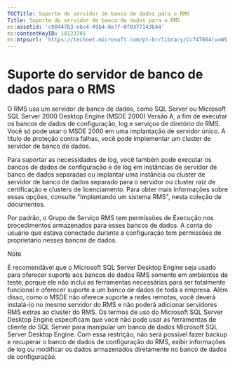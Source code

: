 ```yaml
---
TOCTitle: Suporte do servidor de banco de dados para o RMS
Title: Suporte do servidor de banco de dados para o RMS
ms:assetid: 'c9844783-e6c4-49b4-8e7f-0f0377143b44'
ms:contentKeyID: 18123765
ms:mtpsurl: 'https://technet.microsoft.com/pt-br/library/Cc747664(v=WS.10)'
---
```


Suporte do servidor de banco de dados para o RMS
================================================

O RMS usa um servidor de banco de dados, como SQL Server ou Microsoft SQL Server 2000 Desktop Engine (MSDE 2000) Versão A, a fim de executar os bancos de dados de configuração, log e serviços de diretório do RMS. Você só pode usar o MSDE 2000 em uma implantação de servidor único. A título de proteção contra falhas, você pode implementar um cluster de servidor de banco de dados.

Para suportar as necessidades de log, você também pode executar os bancos de dados de configuração e de log em instâncias de servidor de banco de dados separadas ou implantar uma instância ou cluster de servidor de banco de dados separado para o servidor ou cluster raiz de certificação e clusters de licenciamento. Para obter mais informações sobre essas opções, consulte "Implantando um sistema RMS", nesta coleção de documentos.

Por padrão, o Grupo de Serviço RMS tem permissões de Execução nos procedimentos armazenados para esses bancos de dados. A conta do usuário que estava conectado durante a configuração tem permissões de proprietário nesses bancos de dados.


> [!NOTE]  
> É recomendável que o Microsoft SQL Server Desktop Engine seja usado para oferecer suporte aos bancos de dados RMS somente em ambientes de teste, porque ele não inclui as ferramentas necessárias para ser totalmente funcional e oferecer suporte a um banco de dados de toda a empresa. Além disso, como o MSDE não oferece suporte a redes remotas, você deverá instalá-lo no mesmo servidor do RMS e não poderá adicionar servidores RMS extras ao cluster do RMS. Os termos de uso do Microsoft SQL Server Desktop Engine especificam que você não pode usar as ferramentas de cliente do SQL Server para manipular um banco de dados Microsoft SQL Server Desktop Engine. Com essa restrição, não será possível fazer backup e recuperar o banco de dados de configuração do RMS, exibir informações de log ou modificar os dados armazenados diretamente no banco de dados de configuração.
